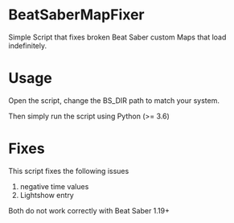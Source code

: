 # BeatSaberMapFixer

 Simple Script that fixes broken Beat Saber custom Maps that load indefinitely.

# Usage

Open the script, change the BS_DIR path to match your system.

Then simply run the script using Python (>= 3.6)

# Fixes

This script fixes the following issues

1. negative time values
2. Lightshow entry

Both do not work correctly with Beat Saber 1.19+